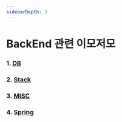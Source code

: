 ```yaml
---
sidebarDepth: 3
---
```


# BackEnd 관련 이모저모

### 1. [DB](./DB)

### 2. [Stack](./Stack)

### 3. [MISC](./MISC)

### 4. [Spring](./Spring)
